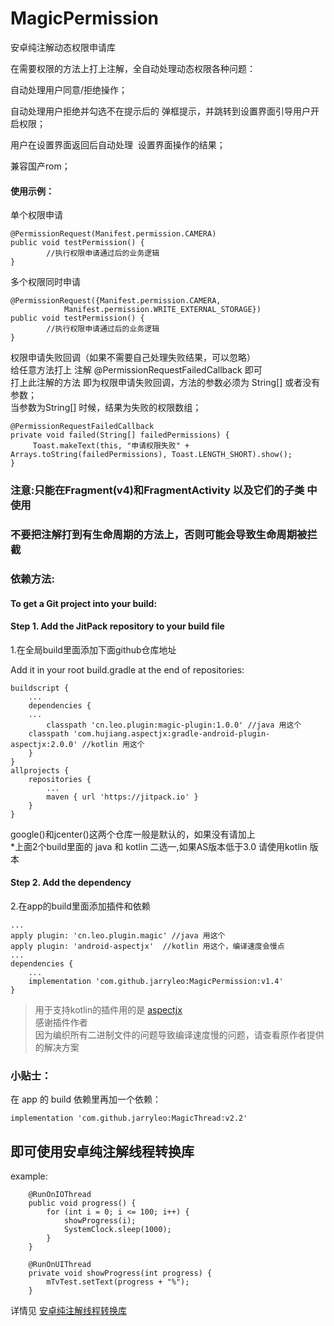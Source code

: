 # MagicPermission
安卓纯注解动态权限申请库

在需要权限的方法上打上注解，全自动处理动态权限各种问题：

自动处理用户同意/拒绝操作；

自动处理用户拒绝并勾选不在提示后的 弹框提示，并跳转到设置界面引导用户开启权限；

用户在设置界面返回后自动处理  设置界面操作的结果；

兼容国产rom；

#### 使用示例：

单个权限申请
```
@PermissionRequest(Manifest.permission.CAMERA)
public void testPermission() {
        //执行权限申请通过后的业务逻辑
}
```

多个权限同时申请
```
@PermissionRequest({Manifest.permission.CAMERA,
            Manifest.permission.WRITE_EXTERNAL_STORAGE})
public void testPermission() {
        //执行权限申请通过后的业务逻辑
}
```
权限申请失败回调（如果不需要自己处理失败结果，可以忽略）          
给任意方法打上 注解 @PermissionRequestFailedCallback 即可         
打上此注解的方法 即为权限申请失败回调，方法的参数必须为 String[] 或者没有参数；          
当参数为String[] 时候，结果为失败的权限数组；        

```
@PermissionRequestFailedCallback
private void failed(String[] failedPermissions) {
     Toast.makeText(this, "申请权限失败" + Arrays.toString(failedPermissions), Toast.LENGTH_SHORT).show();
}
```

### 注意:只能在Fragment(v4)和FragmentActivity 以及它们的子类 中使用
### 不要把注解打到有生命周期的方法上，否则可能会导致生命周期被拦截

### 依赖方法:
#### To get a Git project into your build:
#### Step 1. Add the JitPack repository to your build file
1.在全局build里面添加下面github仓库地址

Add it in your root build.gradle at the end of repositories:
```
buildscript {
    ...
    dependencies {
	...
        classpath 'cn.leo.plugin:magic-plugin:1.0.0' //java 用这个
	classpath 'com.hujiang.aspectjx:gradle-android-plugin-aspectjx:2.0.0' //kotlin 用这个
    }
}
allprojects {
	repositories {
		...
		maven { url 'https://jitpack.io' }
	}
}
```
google()和jcenter()这两个仓库一般是默认的，如果没有请加上            
*上面2个build里面的 java 和 kotlin 二选一,如果AS版本低于3.0 请使用kotlin 版本

#### Step 2. Add the dependency
2.在app的build里面添加插件和依赖
```
...
apply plugin: 'cn.leo.plugin.magic' //java 用这个
apply plugin: 'android-aspectjx'  //kotlin 用这个，编译速度会慢点
...
dependencies {
	...
	implementation 'com.github.jarryleo:MagicPermission:v1.4'
}
```

> 用于支持kotlin的插件用的是 [aspectjx](https://github.com/HujiangTechnology/gradle_plugin_android_aspectjx)   
> 感谢插件作者    
> 因为编织所有二进制文件的问题导致编译速度慢的问题，请查看原作者提供的解决方案 

### 小贴士：
在 app 的 build 依赖里再加一个依赖：

```
implementation 'com.github.jarryleo:MagicThread:v2.2'
```
## 即可使用安卓纯注解线程转换库
example:
```
    @RunOnIOThread
    public void progress() {
        for (int i = 0; i <= 100; i++) {
            showProgress(i);
            SystemClock.sleep(1000);
        }
    }

    @RunOnUIThread
    private void showProgress(int progress) {
        mTvTest.setText(progress + "%");
    }
```

详情见 [安卓纯注解线程转换库](https://github.com/jarryleo/MagicThread)
